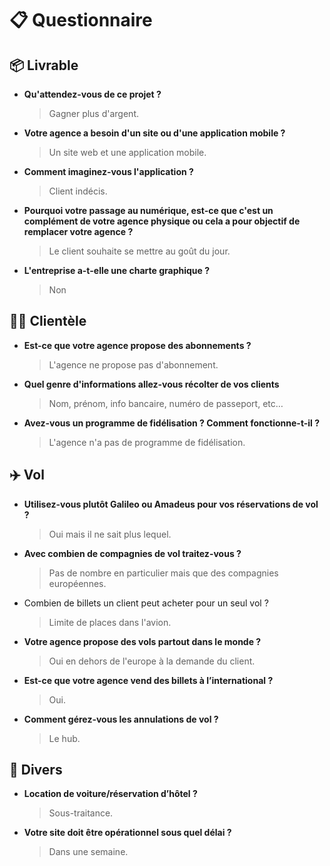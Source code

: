 # 📋​ Questionnaire

## 📦​ Livrable

- **Qu'attendez-vous de ce projet ?**

  > Gagner plus d'argent.

- **Votre agence a besoin d'un site ou d'une application mobile ?**

  > Un site web et une application mobile.

- **Comment imaginez-vous l'application ?**

  > Client indécis.

- **Pourquoi votre passage au numérique, est-ce que c'est un complément de votre agence physique ou cela a pour objectif de remplacer votre agence ?**

  > Le client souhaite se mettre au goût du jour.

- **L'entreprise a-t-elle une charte graphique ?**
  > Non

## 👨‍💼​ Clientèle

- **Est-ce que votre agence propose des abonnements ?**

  > L'agence ne propose pas d'abonnement.

- **Quel genre d'informations allez-vous récolter de vos clients**

  > Nom, prénom, info bancaire, numéro de passeport, etc…

- **Avez-vous un programme de fidélisation ? Comment fonctionne-t-il ?**

  > L'agence n'a pas de programme de fidélisation.

## ✈️​ Vol

- **Utilisez-vous plutôt Galileo ou Amadeus pour vos réservations de vol ?**

  > Oui mais il ne sait plus lequel.

- **Avec combien de compagnies de vol traitez-vous ?**

  > Pas de nombre en particulier mais que des compagnies européennes.

- Combien de billets un client peut acheter pour un seul vol ?

  > Limite de places dans l'avion.

- **Votre agence propose des vols partout dans le monde ?**

  > Oui en dehors de l'europe à la demande du client.

- **Est-ce que votre agence vend des billets à l’international ?**

  > Oui.

- **Comment gérez-vous les annulations de vol ?**

  > Le hub.

## 🤔​ Divers

- **Location de voiture/réservation d’hôtel ?**

  > Sous-traitance.

- **Votre site doit être opérationnel sous quel délai ?**

  > Dans une semaine.
